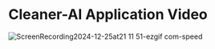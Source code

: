 # Cleaner-AI Application Video
![ScreenRecording2024-12-25at21 11 51-ezgif com-speed](https://github.com/user-attachments/assets/713a418a-a1fb-4652-ac01-1e3b996083e1)
